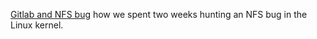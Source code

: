 
[Gitlab and NFS bug](https://about.gitlab.com/2018/11/14/how-we-spent-two-weeks-hunting-an-nfs-bug/)
how we spent two weeks hunting an NFS bug in the Linux kernel.
